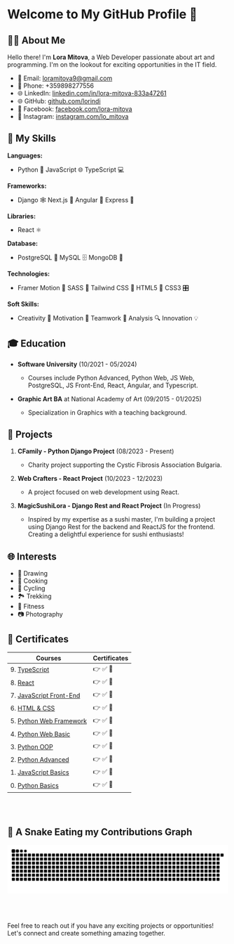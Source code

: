 # Welcome to My GitHub Profile 👋

## 👨‍💻 About Me
Hello there! I'm **Lora Mitova**, a Web Developer passionate about art and programming. I'm on the lookout for exciting opportunities in the IT field. 

- 📧 Email: loramitova9@gmail.com
- 📱 Phone: +359898277556
- 🌐 LinkedIn: [linkedin.com/in/lora-mitova-833a47261](https://www.linkedin.com/in/lora-mitova-833a47261)
- 🌐 GitHub: [github.com/lorindi](https://github.com/lorindi)
- 📘 Facebook: [facebook.com/lora-mitova](https://www.facebook.com/profile.php?id=100073735856715)
- 📘 Instagram: [instagram.com/lo_mitova](https://www.instagram.com/lo_mitova/)
  
## 🚀 My Skills
**Languages:**
- Python 🐍  JavaScript 🌐  TypeScript 💻

**Frameworks:**
- Django 🕸️  Next.js 🚀  Angular 📐  Express 🌉

**Libraries:**
- React ⚛️

**Database:**
- PostgreSQL 🐘  MySQL 🗄️  MongoDB 🍃

**Technologies:**
- Framer Motion 🎥  SASS 🎨  Tailwind CSS 💨  HTML5 📜  CSS3 🎛️

**Soft Skills:**
- Creativity 🎨  Motivation 🚀  Teamwork 🤝  Analysis 🔍  Innovation 💡


## 🎓 Education
- **Software University** (10/2021 - 05/2024)
  - Courses include Python Advanced, Python Web, JS Web, PostgreSQL, JS Front-End, React, Angular, and Typescript.

- **Graphic Art BA** at National Academy of Art (09/2015 - 01/2025)
  - Specialization in Graphics with a teaching background.

## 💼 Projects
1. **CFamily - Python Django Project** (08/2023 - Present)
   - Charity project supporting the Cystic Fibrosis Association Bulgaria.

2. **Web Crafters - React Project** (10/2023 - 12/2023)
   - A project focused on web development using React.
3. **MagicSushiLora - Django Rest and React Project** (In Progress)
    - Inspired by my expertise as a sushi master, I'm building a project using Django Rest for the backend and ReactJS for the frontend. Creating a delightful experience for sushi enthusiasts!

## 🌐 Interests
- 🎨 Drawing
- 🍳 Cooking
- 🚴 Cycling
- 🏞️ Trekking
- 💪 Fitness
- 📷 Photography

## 📜 Certificates 
| Courses           | 	Certificates                                                     |
| ----------------- | ------------------------------------------------------------------ |
|9.  [TypeScript]()| 👉 ✅ 📃|
|8.  [React](https://github.com/lorindi/Certificates/blob/main/ReactJS%20-%20October%202023%20-%20Certificate.pdf) | 👉 ✅ 📃|
|7.  [JavaScript Front-End](https://github.com/lorindi/Certificates/blob/main/JS%20Front-End%20-%20February%202023%20-%20Certificate.pdf) | 👉 ✅ 📃|
|6.  [HTML & CSS](https://github.com/lorindi/Certificates/blob/main/HTML%20%26%20CSS%20-%20January%202023%20-%20Certificate.pdf)| 👉 ✅ 📃|
|5.  [Python Web Framework](https://github.com/lorindi/Certificates/blob/main/Python%20Web%20Framework%20-%20June%202023%20-%20Certificate.pdf)| 👉 ✅ 📃|
|4.  [Python Web Basic](https://github.com/lorindi/Certificates/blob/main/Python%20Web%20Basics%20-%20May%202023%20-%20Certificate.pdf)| 👉 ✅ 📃|
|3.  [Python OOP](https://github.com/lorindi/Certificates/blob/main/Python%20OOP%20-%20October%202022%20-%20Certificate.pdf)| 👉 ✅ 📃|
|2.  [Python Advanced](https://github.com/lorindi/Certificates/blob/main/Python%20Advanced%20-%20September%202022%20-%20Certificate.pdf)| 👉 ✅ 📃|
|1.  [JavaScript Basics](https://github.com/lorindi/Certificates/blob/main/Programming%20Basics%20-%20September%202022%20-%20Certificate.pdf)| 👉 ✅ 📃|
|0.  [Python Basics](https://github.com/lorindi/Certificates/blob/main/Programming%20Basics%20-%20October%202021%20-%20Certificate.pdf)| 👉 ✅ 📃|

</br></br>

## 🐍 A Snake Eating my Contributions Graph
	
<p align = "center">
	<img src = "https://github.com/7oSkaaa/7oSkaaa/blob/output/github-contribution-grid-snake.svg?" alt = "Snake Game"/>
</p>

</br></br>




Feel free to reach out if you have any exciting projects or opportunities! Let's connect and create something amazing together.
